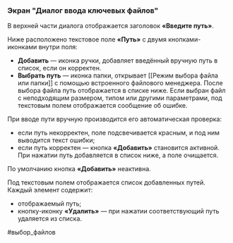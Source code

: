 ### Экран "Диалог ввода ключевых файлов"

В верхней части диалога отображается заголовок **«Введите путь»**.

Ниже расположено текстовое поле **«Путь»** с двумя кнопками-иконками внутри поля:

- **Добавить** — иконка ручки, добавляет введённый вручную путь в список, если он корректен.
- **Выбрать путь** — иконка папки, открывает [[Режим выбора файла или папки]] с помощью встроенного файлового менеджера. После выбора файла путь отображается в списке ниже. Если выбран файл с неподходящим размером, типом или другими параметрами, под текстовым полем отображается сообщение об ошибке.

При вводе пути вручную производится его автоматическая проверка:
- если путь некорректен, поле подсвечивается красным, и под ним выводится текст ошибки;
- если путь корректен — кнопка **«Добавить»** становится активной. При нажатии путь добавляется в список ниже, а поле очищается.

По умолчанию кнопка **«Добавить»** неактивна.

Под текстовым полем отображается список добавленных путей. Каждый элемент содержит:
- отображаемый путь;
- кнопку-иконку **«Удалить»** — при нажатии соответствующий путь удаляется из списка.

#выбор_файлов